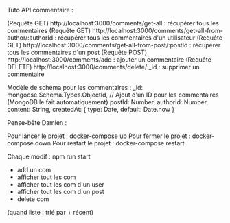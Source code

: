 Tuto API commentaire :

(Requête GET) http://localhost:3000/comments/get-all : récupérer tous les commentaires
(Requête GET) http://localhost:3000/comments/get-all-from-author/:authorId : récupérer tous les commentaires d'un utilisateur
(Requête GET) http://localhost:3000/comments/get-all-from-post/:postId : récupérer tous les commentaires d'un post
(Requête POST) http://localhost:3000/comments/add : ajouter un commentaire
(Requête DELETE) http://localhost:3000/comments/delete/:_id : supprimer un commentaire

Modèle de schéma pour les commentaires :
_id: mongoose.Schema.Types.ObjectId, // Ajout d'un ID pour les commentaires (MongoDB le fait automatiquement)
postId: Number,
authorId: Number,
content: String,
createdAt: { type: Date, default: Date.now }







Pense-bête Damien :

Pour lancer le projet : docker-compose up
Pour fermer le projet : docker-compose down
Pour restart le projet : docker-compose restart

Chaque modif : npm run start

- add un com
- afficher tout les com
- afficher tout les com d'un user
- afficher tout les com d'un post
- delete com

(quand liste : trié par + récent)